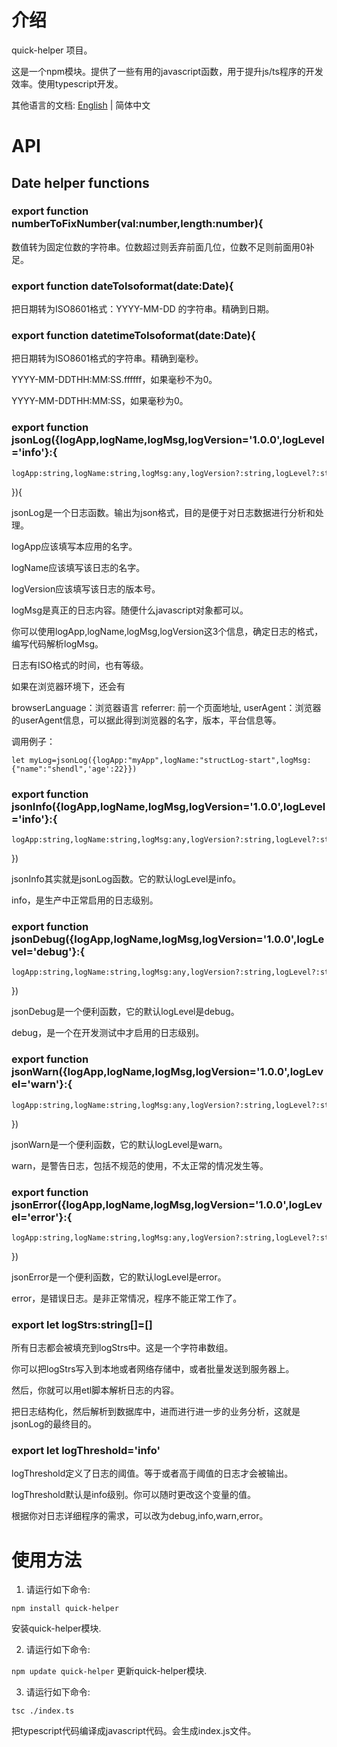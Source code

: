 # 介绍

quick-helper 项目。

这是一个npm模块。提供了一些有用的javascript函数，用于提升js/ts程序的开发效率。使用typescript开发。


其他语言的文档: [English](README.md) | 简体中文


# API

## Date helper functions 

### export function numberToFixNumber(val:number,length:number){
数值转为固定位数的字符串。位数超过则丢弃前面几位，位数不足则前面用0补足。

### export function dateToIsoformat(date:Date){

把日期转为ISO8601格式：YYYY-MM-DD 的字符串。精确到日期。

### export function datetimeToIsoformat(date:Date){


把日期转为ISO8601格式的字符串。精确到毫秒。

YYYY-MM-DDTHH:MM:SS.ffffff，如果毫秒不为0。

YYYY-MM-DDTHH:MM:SS，如果毫秒为0。


### export function jsonLog({logApp,logName,logMsg,logVersion='1.0.0',logLevel='info'}:{
    logApp:string,logName:string,logMsg:any,logVersion?:string,logLevel?:string
}){

jsonLog是一个日志函数。输出为json格式，目的是便于对日志数据进行分析和处理。

logApp应该填写本应用的名字。

logName应该填写该日志的名字。

logVersion应该填写该日志的版本号。



logMsg是真正的日志内容。随便什么javascript对象都可以。

你可以使用logApp,logName,logMsg,logVersion这3个信息，确定日志的格式，编写代码解析logMsg。

日志有ISO格式的时间，也有等级。

如果在浏览器环境下，还会有

browserLanguage：浏览器语言
referrer: 前一个页面地址,
userAgent：浏览器的userAgent信息，可以据此得到浏览器的名字，版本，平台信息等。

调用例子：

`
let myLog=jsonLog({logApp:"myApp",logName:"structLog-start",logMsg:{"name":"shendl",'age':22}})
`


### export function jsonInfo({logApp,logName,logMsg,logVersion='1.0.0',logLevel='info'}:{
    logApp:string,logName:string,logMsg:any,logVersion?:string,logLevel?:string
})

jsonInfo其实就是jsonLog函数。它的默认logLevel是info。

info，是生产中正常启用的日志级别。

### export function jsonDebug({logApp,logName,logMsg,logVersion='1.0.0',logLevel='debug'}:{
    logApp:string,logName:string,logMsg:any,logVersion?:string,logLevel?:string
}) 

jsonDebug是一个便利函数，它的默认logLevel是debug。

debug，是一个在开发测试中才启用的日志级别。

### export function jsonWarn({logApp,logName,logMsg,logVersion='1.0.0',logLevel='warn'}:{
    logApp:string,logName:string,logMsg:any,logVersion?:string,logLevel?:string
})


jsonWarn是一个便利函数，它的默认logLevel是warn。

warn，是警告日志，包括不规范的使用，不太正常的情况发生等。



### export function jsonError({logApp,logName,logMsg,logVersion='1.0.0',logLevel='error'}:{
    logApp:string,logName:string,logMsg:any,logVersion?:string,logLevel?:string
})


jsonError是一个便利函数，它的默认logLevel是error。

error，是错误日志。是非正常情况，程序不能正常工作了。

### export let logStrs:string[]=[]


所有日志都会被填充到logStrs中。这是一个字符串数组。

你可以把logStrs写入到本地或者网络存储中，或者批量发送到服务器上。

然后，你就可以用etl脚本解析日志的内容。

把日志结构化，然后解析到数据库中，进而进行进一步的业务分析，这就是jsonLog的最终目的。



### export let logThreshold='info'


logThreshold定义了日志的阈值。等于或者高于阈值的日志才会被输出。

logThreshold默认是info级别。你可以随时更改这个变量的值。

根据你对日志详细程序的需求，可以改为debug,info,warn,error。



# 使用方法
1. 请运行如下命令:

`
npm install quick-helper
`

安装quick-helper模块.

2. 请运行如下命令:


`
npm update quick-helper
`
更新quick-helper模块.

3. 请运行如下命令:

`
tsc ./index.ts
`

把typescript代码编译成javascript代码。会生成index.js文件。
